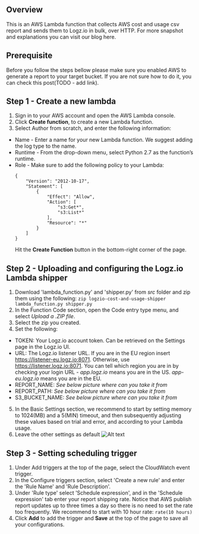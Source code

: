 ## Overview
 
This is an AWS Lambda function that collects AWS cost and usage csv report and sends them to Logz.io in bulk, over HTTP.
For more snapshot and explanations you can visit our blog here.

## Prerequisite
Before you follow the steps bellow please make sure you enabled AWS to generate a report to your target bucket. If you 
are not sure how to do it, you can check this post(TODO - add link).

## Step 1 - Create a new lambda 
1. Sign in to your AWS account and open the AWS Lambda console.
2. Click **Create function**, to create a new Lambda function.
3. Select Author from scratch, and enter the following information:
  - Name -  Enter a name for your new Lambda function. We suggest adding the log type to the name.
  - Runtime - From the drop-down menu, select Python 2.7 as the function’s runtime.
  - Role - Make sure to add the following policy to your Lambda:
    ```   
    {
        "Version": "2012-10-17",
        "Statement": [
            {
                "Effect": "Allow",
                "Action": [
                    "s3:Get*",
                    "s3:List*"
                ],
                "Resource": "*"
            }
        ]
    }   
    ```
    Hit the **Create Function** button in the bottom-right corner of the page.
    
## Step 2 - Uploading and configuring the Logz.io Lambda shipper
1. Download 'lambda_function.py' and 'shipper.py' from *src* folder and zip them using the following: 
 `zip logzio-cost-and-usage-shipper lambda_function.py shipper.py`
2. In the Function Code section, open the Code entry type menu, and select *Upload a .ZIP file*.
3. Select the zip you created.
4. Set the following:
  - TOKEN: Your Logz.io account token. Can be retrieved on the Settings page in the Logz.io UI.
  - URL: The Logz.io listener URL. If you are in the EU region insert https://listener-eu.logz.io:8071. Otherwise, use https://listener.logz.io:8071. You can tell which region you are in by checking your login URL - *app.logz.io* means you are in the US. *app-eu.logz.io* means you are in the EU.
  - REPORT_NAME: *See below picture where can you take it from*
  - REPORT_PATH: *See below picture where can you take it from*
  - S3_BUCKET_NAME: *See below picture where can you take it from* 
5. In the Basic Settings section, we recommend to start by setting memory to 1024(MB) and a 5(MIN) timeout, and then subsequently adjusting these values based on trial and error, and according to your Lambda usage.
6. Leave the other settings as default
![Alt text](report_fields.jpg?raw=true)

## Step 3 - Setting scheduling trigger
1. Under Add triggers at the top of the page, select the CloudWatch event trigger.
2. In the Configure triggers section, select 'Create a new rule' and enter the 'Rule Name' and 'Rule Description'. 
3. Under 'Rule type' select 'Schedule expression', and in the 'Schedule expression' tab enter your report shipping rate.
Notice that AWS publish report updates up to three times a day so there is no need to set the rate too frequently.
We recommend to start with 10 hour rate: `rate(10 hours)`
4. Click **Add** to add the trigger and **Save** at the top of the page to save all your configurations.

[here]: https://support.logz.io/hc/en-us/articles/210205985-Which-log-types-are-preconfigured-on-the-Logz-io-platform-


    
    
    
    
    
    
    
    
    
    
    